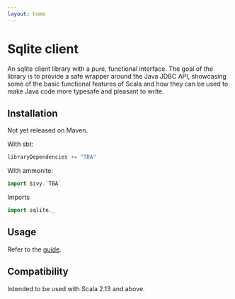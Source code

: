 ```yaml
---
layout: home
---
```


# Sqlite client

An sqlite client library with a pure, functional interface. The goal of the library is to provide a safe wrapper
around the Java JDBC API, showcasing some of the basic functional features of Scala and how they can be used to
make Java code more typesafe and pleasant to write.

## Installation

Not yet released on Maven.

With sbt:
```scala
libraryDependencies += "TBA"
```

With ammonite:
```scala
import $ivy.`TBA`
```

Imports

```scala
import sqlite._
```

## Usage

Refer to the [guide](/sqlite-client/docs).

## Compatibility

Intended to be used with Scala 2.13 and above.

